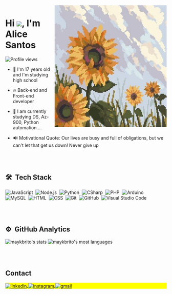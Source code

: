 <!--<img align="right" height="590px" width="320px" src="https://raw.githubusercontent.com/gist/Aliceindev/0e2885667f60d17800cb07350a4f9f38/raw/69c2bd0589a6055e24e1ee74b608c245b978f8c3/githubcard1.svg"/>-->
<img align="right" height="380px" width="350px" src="girassol.jpeg"/>
<h1 align="left">Hi <img src="https://raw.githubusercontent.com/kaueMarques/kaueMarques/master/hi.gif" height="30px">, I'm Alice Santos</h1>
<p align="left"> <img src="https://komarev.com/ghpvc/?username=Aliceindev&color=yellow" alt="Profile views" /> </p>


- 👩 I'm 17 years old and I'm studying high school

- 🔥 Back-end and Front-end developer

- 🔭 I am currently studying DS, Az-900, Python automation....

<!--- 🎗 Pronoun **She/her 😜**-->

- 🔊 Motivational Quote: Our lives are busy and full of obligations, but we can't let that get us down! Never give up

<!--  👨‍💻 More at [aliceindev.dev](https://aliceindev.dev)-->



<br><br>

## 🛠 &nbsp;Tech Stack

![JavaScript](https://img.shields.io/badge/-JavaScript-05122A?style=flat&logo=javascript)&nbsp;
![Node.js](https://img.shields.io/badge/-Node.js-05122A?style=flat&logo=node.js)&nbsp;
![Python](https://img.shields.io/badge/-Python-05122A?style=flat&logo=python&logoColor=1572B6)&nbsp;
![CSharp](https://img.shields.io/badge/-CSharp-05122A?style=flat&logo=csharp&logoColor=1572B6)&nbsp;
![PHP](https://img.shields.io/badge/-PHP-05122A?style=flat&logo=PHP&logoColor=1572B6)&nbsp;
![Arduino](https://img.shields.io/badge/-Arduino-05122A?style=flat&logo=arduino&logoColor=1572B6)&nbsp;
![MySQL](https://img.shields.io/badge/-MySQL-05122A?style=flat&logo=mysql&logoColor=1572B6)&nbsp;
![HTML](https://img.shields.io/badge/-HTML-05122A?style=flat&logo=HTML5)&nbsp;
![CSS](https://img.shields.io/badge/-CSS-05122A?style=flat&logo=CSS3&logoColor=1572B6)&nbsp;
![Git](https://img.shields.io/badge/-Git-05122A?style=flat&logo=git)&nbsp;
![GitHub](https://img.shields.io/badge/-GitHub-05122A?style=flat&logo=github)&nbsp;
![Visual Studio Code](https://img.shields.io/badge/-Visual%20Studio%20Code-05122A?style=flat&logo=visual-studio-code&logoColor=007ACC)&nbsp;


<br><br>

## ⚙️ &nbsp;GitHub Analytics

<p align="left">
<img width="530em" src="https://github-readme-stats.vercel.app/api?username=aliceindev&show_icons=true&theme=radical" alt="maykbrito's stats"/>
<img width="530em" src="https://github-readme-stats.vercel.app/api/top-langs/?username=aliceindev&layout=compact&theme=radical" alt="maykbrito's most languages"/>
</p>
<!--theme=vision-friendly-dark
    theme=vision-friendly-dark-->


<br><br>

## Contact

<p align="left" style="background:yellow">
<a href="https://www.linkedin.com/in/alice-santos-588a62243/">
  <img align="center" src="https://img.shields.io/badge/-alicesantos-05122A?style=flat&logo=linkedin" alt="linkedin"/>
</a>
<a href="https://www.instagram.com/alicee_sb1/" target="_blank">
 <img align="center" src="https://img.shields.io/badge/-alice_sb1-05122A?style=flat&logo=instagram" alt="instagram"/>
</a>
<a href== "mailto: alicesantoss0805@gmail.com">
 <img align="center" src="https://img.shields.io/badge/-Gmail-05122A?style=flat&logo=gmail&logoColor=1572B6" alt="gmail"/>
</a>
</p>

<!--<img align="center" src="jujutsu.gif"/>-->
